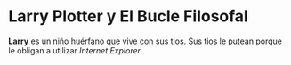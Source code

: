 # Larry Plotter y El Bucle Filosofal

**Larry** es un niño huérfano que vive con sus tios.
Sus tios le putean porque le obligan a utilizar *Internet Explorer*.
